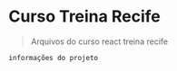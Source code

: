 <h1> Curso Treina Recife </h1>

> Arquivos do curso react treina recife

```
informações do projeto
```
